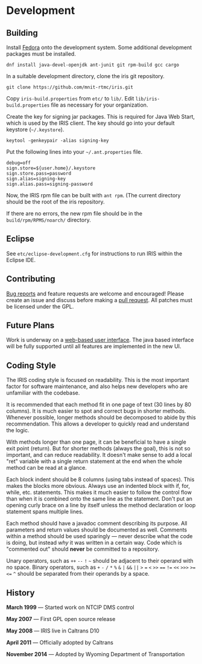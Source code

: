 # Development

## Building

Install [Fedora] onto the development system.  Some additional development
packages must be installed.
```
dnf install java-devel-openjdk ant-junit git rpm-build gcc cargo
```

In a suitable development directory, clone the iris git repository.
```
git clone https://github.com/mnit-rtmc/iris.git
```

Copy `iris-build.properties` from `etc/` to `lib/`.
Edit `lib/iris-build.properties` file as necessary for your organization.

Create the key for signing jar packages.
This is required for Java Web Start, which is used by the IRIS client.
The key should go into your default keystore (`~/.keystore`).
```
keytool -genkeypair -alias signing-key
```

Put the following lines into your `~/.ant.properties` file.
```
debug=off
sign.store=${user.home}/.keystore
sign.store.pass=password
sign.alias=signing-key
sign.alias.pass=signing-password
```

Now, the IRIS rpm file can be built with `ant rpm`.
(The current directory should be the root of the iris repository.

If there are no errors, the new rpm file should be in the
`build/rpm/RPMS/noarch/` directory.

## Eclipse

See `etc/eclipse-development.cfg` for instructions to run IRIS within the
Eclipse IDE.

## Contributing

[Bug reports] and feature requests are welcome and encouraged!  Please create an
issue and discuss before making a [pull request].  All patches must be licensed
under the GPL.

## Future Plans

Work is underway on a [web-based user interface].  The java based interface will
be fully supported until all features are implemented in the new UI.

## Coding Style

The IRIS coding style is focused on readability.  This is the most important
factor for software maintenance, and also helps new developers who are
unfamiliar with the codebase.

It is recommended that each method fit in one page of text (30 lines by 80
columns).  It is much easier to spot and correct bugs in shorter methods.
Whenever possible, longer methods should be decomposed to abide by this
recommendation.  This allows a developer to quickly read and understand the
logic.

With methods longer than one page, it can be beneficial to have a single exit
point (return).  But for shorter methods (always the goal), this is not so
important, and can reduce readability.  It doesn't make sense to add a local
"ret" variable with a single return statement at the end when the whole method
can be read at a glance.

Each block indent should be 8 columns (using tabs instead of spaces).  This
makes the blocks more obvious.  Always use an indented block with if, for,
while, etc. statements.  This makes it much easier to follow the control flow
than when it is combined onto the same line as the statement.  Don't put an
opening curly brace on a line by itself unless the method declaration or loop
statement spans multiple lines.

Each method should have a javadoc comment describing its purpose.  All
parameters and return values should be documented as well.  Comments within a
method should be used sparingly — never describe what the code is doing, but
instead *why* it was written in a certain way.  Code which is "commented out"
should **never** be committed to a repository.

Unary operators, such as `++` `--` `!` `~` should be adjacent to their operand
with no space.  Binary operators, such as `+` `-` `/` `*` `%` `&` `|` `&&` `||`
`>` `=` `<` `>>` `==` `!=` `<<` `>>>` `>=` `<=` `^` should be separated from
their operands by a space.

## History

**March 1999** — Started work on NTCIP DMS control

**May 2007** — First GPL open source release

**May 2008** — IRIS live in Caltrans D10

**April 2011** — Officially adopted by Caltrans

**November 2014** — Adopted by Wyoming Department of Transportation


[Bug reports]: https://github.com/mnit-rtmc/iris/issues
[Fedora]: http://fedoraproject.org
[pull request]: https://github.com/mnit-rtmc/iris/pulls
[web-based user interface]: web_ui.html
